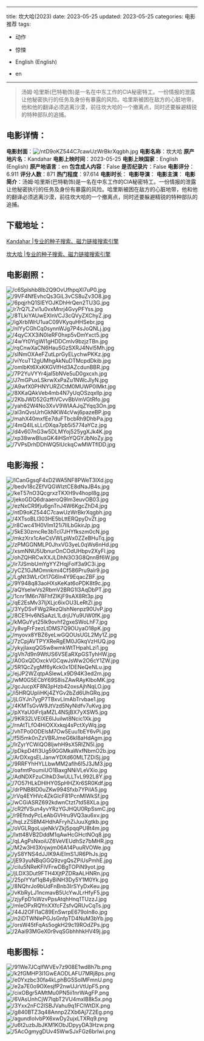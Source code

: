 
---
title: 坎大哈(2023)
date: 2023-05-25
updated: 2023-05-25
categories: 电影推荐
tags:
- 动作
- 惊悚

- English (English)
- en
---


> 汤姆·哈里斯(巴特勒饰)是一名在中东工作的CIA秘密特工。一份情报的泄露让他秘密执行的任务及身份有暴露的风险。哈里斯被困在敌方的心脏地带，他和他的翻译必须逃离沙漠，前往坎大哈的一个撤离点，同时还要躲避精锐的特种部队的追捕。

## **电影详情**：

**电影封面**：<img src="https://image.tmdb.org/t/p/w200/ntD9oKZ544C7cawUzWrBkrXqgbh.jpg" alt="/ntD9oKZ544C7cawUzWrBkrXqgbh.jpg" title="/ntD9oKZ544C7cawUzWrBkrXqgbh.jpg">
**电影名称**：坎大哈
**原产地片名**：Kandahar
**电影上映时间**：2023-05-25
**电影上映国家**：English (English)
**原产地语言**：en
**包含成人内容**：False
**是否纪录片**：False
**电影评分**：6.911
**评分人数**：871
**热门程度**：97.614
**电影时长**：
**电影导演**：
**电影主演**：
**电影简介**：汤姆·哈里斯(巴特勒饰)是一名在中东工作的CIA秘密特工。一份情报的泄露让他秘密执行的任务及身份有暴露的风险。哈里斯被困在敌方的心脏地带，他和他的翻译必须逃离沙漠，前往坎大哈的一个撤离点，同时还要躲避精锐的特种部队的追捕。

## **下载地址**：
[Kandahar |专业的种子搜索、磁力链接搜索引擎](https://movie.amd794.com:2083/?search=Kandahar&ordering=&mode=match_phrase&page_size=10&page=1)

[坎大哈 |专业的种子搜索、磁力链接搜索引擎](https://movie.amd794.com:2083/?search=%E5%9D%8E%E5%A4%A7%E5%93%88&ordering=&mode=match_phrase&page_size=10&page=1)
 

## **电影剧照**：
<img src="https://image.tmdb.org/t/p/original/c6Splshb8lb2Q9OvUfhpqXl7uP0.jpg" alt="/c6Splshb8lb2Q9OvUfhpqXl7uP0.jpg" title="/c6Splshb8lb2Q9OvUfhpqXl7uP0.jpg"><img src="https://image.tmdb.org/t/p/original/9VF4NfEvhcQs3GiL3vCS8uZv3O8.jpg" alt="/9VF4NfEvhcQs3GiL3vCS8uZv3O8.jpg" title="/9VF4NfEvhcQs3GiL3vCS8uZv3O8.jpg"><img src="https://image.tmdb.org/t/p/original/6pqjrhQ1SIEYOJKDhHrQen2TU3G.jpg" alt="/6pqjrhQ1SIEYOJKDhHrQen2TU3G.jpg" title="/6pqjrhQ1SIEYOJKDhHrQen2TU3G.jpg"><img src="https://image.tmdb.org/t/p/original/r7rQ7LZvi1u0vxMnrj4GvyPFYss.jpg" alt="/r7rQ7LZvi1u0vxMnrj4GvyPFYss.jpg" title="/r7rQ7LZvi1u0vxMnrj4GvyPFYss.jpg"><img src="https://image.tmdb.org/t/p/original/8TLkiYAUwEXInVCJ3cQVyZXChyZ.jpg" alt="/8TLkiYAUwEXInVCJ3cQVyZXChyZ.jpg" title="/8TLkiYAUwEXInVCJ3cQVyZXChyZ.jpg"><img src="https://image.tmdb.org/t/p/original/igXrblWrU1uaC09VKyquHHSebr.jpg" alt="/igXrblWrU1uaC09VKyquHHSebr.jpg" title="/igXrblWrU1uaC09VKyquHHSebr.jpg"><img src="https://image.tmdb.org/t/p/original/nIYyCGhCq0synnWJg7P4sJoQNLj.jpg" alt="/nIYyCGhCq0synnWJg7P4sJoQNLj.jpg" title="/nIYyCGhCq0synnWJg7P4sJoQNLj.jpg"><img src="https://image.tmdb.org/t/p/original/4qyCXX3iN0IeRF0hxp5vDmYxct5.jpg" alt="/4qyCXX3iN0IeRF0hxp5vDmYxct5.jpg" title="/4qyCXX3iN0IeRF0hxp5vDmYxct5.jpg"><img src="https://image.tmdb.org/t/p/original/4wYt0YigWl1gHDDCmlv9bzjzTBn.jpg" alt="/4wYt0YigWl1gHDDCmlv9bzjzTBn.jpg" title="/4wYt0YigWl1gHDDCmlv9bzjzTBn.jpg"><img src="https://image.tmdb.org/t/p/original/rqCnwXaCN6Hau5GzSXRJ4Nvl5Mh.jpg" alt="/rqCnwXaCN6Hau5GzSXRJ4Nvl5Mh.jpg" title="/rqCnwXaCN6Hau5GzSXRJ4Nvl5Mh.jpg"><img src="https://image.tmdb.org/t/p/original/sINmOXAeFZutLprGyELychwPKKz.jpg" alt="/sINmOXAeFZutLprGyELychwPKKz.jpg" title="/sINmOXAeFZutLprGyELychwPKKz.jpg"><img src="https://image.tmdb.org/t/p/original/viYcuT12gUMhgAkNuDTMcpdDkib.jpg" alt="/viYcuT12gUMhgAkNuDTMcpdDkib.jpg" title="/viYcuT12gUMhgAkNuDTMcpdDkib.jpg"><img src="https://image.tmdb.org/t/p/original/omlbKt6XxKKGVlfHd3AZcdunBBR.jpg" alt="/omlbKt6XxKKGVlfHd3AZcdunBBR.jpg" title="/omlbKt6XxKKGVlfHd3AZcdunBBR.jpg"><img src="https://image.tmdb.org/t/p/original/7P2YuVYYr4jaI5bNVe5uD0gxcxh.jpg" alt="/7P2YuVYYr4jaI5bNVe5uD0gxcxh.jpg" title="/7P2YuVYYr4jaI5bNVe5uD0gxcxh.jpg"><img src="https://image.tmdb.org/t/p/original/J7mGPuxLSkrwXxPaZu1NWcJIyN.jpg" alt="/J7mGPuxLSkrwXxPaZu1NWcJIyN.jpg" title="/J7mGPuxLSkrwXxPaZu1NWcJIyN.jpg"><img src="https://image.tmdb.org/t/p/original/A9wfX0PHNYURZiCtM0MUWP0lMkt.jpg" alt="/A9wfX0PHNYURZiCtM0MUWP0lMkt.jpg" title="/A9wfX0PHNYURZiCtM0MUWP0lMkt.jpg"><img src="https://image.tmdb.org/t/p/original/8XKaQAkVeb4mb4N7yUqOSzqxlIp.jpg" alt="/8XKaQAkVeb4mb4N7yUqOSzqxlIp.jpg" title="/8XKaQAkVeb4mb4N7yUqOSzqxlIp.jpg"><img src="https://image.tmdb.org/t/p/original/2KbJWD52GzffiVCvvBbVmVGtRfo.jpg" alt="/2KbJWD52GzffiVCvvBbVmVGtRfo.jpg" title="/2KbJWD52GzffiVCvvBbVmVGtRfo.jpg"><img src="https://image.tmdb.org/t/p/original/yah62W4No3XvV9WIAAJqZYqq3On.jpg" alt="/yah62W4No3XvV9WIAAJqZYqq3On.jpg" title="/yah62W4No3XvV9WIAAJqZYqq3On.jpg"><img src="https://image.tmdb.org/t/p/original/al3nQvsUrhGkNKW4cVwj6pazeBP.jpg" alt="/al3nQvsUrhGkNKW4cVwj6pazeBP.jpg" title="/al3nQvsUrhGkNKW4cVwj6pazeBP.jpg"><img src="https://image.tmdb.org/t/p/original/mahX40mxfEe7duFTbcbRh9DhbPa.jpg" alt="/mahX40mxfEe7duFTbcbRh9DhbPa.jpg" title="/mahX40mxfEe7duFTbcbRh9DhbPa.jpg"><img src="https://image.tmdb.org/t/p/original/4mQ4ILsLLrDXqa7pb5i5774aYCz.jpg" alt="/4mQ4ILsLLrDXqa7pb5i5774aYCz.jpg" title="/4mQ4ILsLLrDXqa7pb5i5774aYCz.jpg"><img src="https://image.tmdb.org/t/p/original/d4v607nG3w5DLMYoj525ygXJk4K.jpg" alt="/d4v607nG3w5DLMYoj525ygXJk4K.jpg" title="/d4v607nG3w5DLMYoj525ygXJk4K.jpg"><img src="https://image.tmdb.org/t/p/original/xp38wwBIusGK4iHSnYQGYJbNoZy.jpg" alt="/xp38wwBIusGK4iHSnYQGYJbNoZy.jpg" title="/xp38wwBIusGK4iHSnYQGYJbNoZy.jpg"><img src="https://image.tmdb.org/t/p/original/7VPsDrhDDhWQ5lUckqCwMWTflDD.jpg" alt="/7VPsDrhDDhWQ5lUckqCwMWTflDD.jpg" title="/7VPsDrhDDhWQ5lUckqCwMWTflDD.jpg">

## **电影海报**：
<img src="https://image.tmdb.org/t/p/original/lCanGgsqF4xD2WA5NF8PWeT3IXd.jpg" alt="/lCanGgsqF4xD2WA5NF8PWeT3IXd.jpg" title="/lCanGgsqF4xD2WA5NF8PWeT3IXd.jpg"><img src="https://image.tmdb.org/t/p/original/bedv18cZEfVQGWIztCE8dNaJB4s.jpg" alt="/bedv18cZEfVQGWIztCE8dNaJB4s.jpg" title="/bedv18cZEfVQGWIztCE8dNaJB4s.jpg"><img src="https://image.tmdb.org/t/p/original/keT57nO3QcgrxzTKXH9v4hopI8g.jpg" alt="/keT57nO3QcgrxzTKXH9v4hopI8g.jpg" title="/keT57nO3QcgrxzTKXH9v4hopI8g.jpg"><img src="https://image.tmdb.org/t/p/original/jekoGDQ6draaeroQ9lm3euvOB03.jpg" alt="/jekoGDQ6draaeroQ9lm3euvOB03.jpg" title="/jekoGDQ6draaeroQ9lm3euvOB03.jpg"><img src="https://image.tmdb.org/t/p/original/ezNxCR9fju6gnTnJ4W6KgcZhD4.jpg" alt="/ezNxCR9fju6gnTnJ4W6KgcZhD4.jpg" title="/ezNxCR9fju6gnTnJ4W6KgcZhD4.jpg"><img src="https://image.tmdb.org/t/p/original/ntD9oKZ544C7cawUzWrBkrXqgbh.jpg" alt="/ntD9oKZ544C7cawUzWrBkrXqgbh.jpg" title="/ntD9oKZ544C7cawUzWrBkrXqgbh.jpg"><img src="https://image.tmdb.org/t/p/original/4XTsoBLl303HE5bLttERQpyDvZt.jpg" alt="/4XTsoBLl303HE5bLttERQpyDvZt.jpg" title="/4XTsoBLl303HE5bLttERQpyDvZt.jpg"><img src="https://image.tmdb.org/t/p/original/r8Cwc41H0VIm121i7IILbGkirJp.jpg" alt="/r8Cwc41H0VIm121i7IILbGkirJp.jpg" title="/r8Cwc41H0VIm121i7IILbGkirJp.jpg"><img src="https://image.tmdb.org/t/p/original/5kE30zmcRe3bTcl7JHYfkszm0cN.jpg" alt="/5kE30zmcRe3bTcl7JHYfkszm0cN.jpg" title="/5kE30zmcRe3bTcl7JHYfkszm0cN.jpg"><img src="https://image.tmdb.org/t/p/original/mkzXrx1cAeCsVWLpWx0ZZeBHuTq.jpg" alt="/mkzXrx1cAeCsVWLpWx0ZZeBHuTq.jpg" title="/mkzXrx1cAeCsVWLpWx0ZZeBHuTq.jpg"><img src="https://image.tmdb.org/t/p/original/zPMGGNMLP0JhxVG3yeL0qWs6nHd.jpg" alt="/zPMGGNMLP0JhxVG3yeL0qWs6nHd.jpg" title="/zPMGGNMLP0JhxVG3yeL0qWs6nHd.jpg"><img src="https://image.tmdb.org/t/p/original/xsmNNU5UbnurOnCOdUHbpv2XyFI.jpg" alt="/xsmNNU5UbnurOnCOdUHbpv2XyFI.jpg" title="/xsmNNU5UbnurOnCOdUHbpv2XyFI.jpg"><img src="https://image.tmdb.org/t/p/original/ohZQHRCwXXJLDhN3O3G8QnnBf6W.jpg" alt="/ohZQHRCwXXJLDhN3O3G8QnnBf6W.jpg" title="/ohZQHRCwXXJLDhN3O3G8QnnBf6W.jpg"><img src="https://image.tmdb.org/t/p/original/ir7JSmbUmYgYYZHqjFoIf3a9C3i.jpg" alt="/ir7JSmbUmYgYYZHqjFoIf3a9C3i.jpg" title="/ir7JSmbUmYgYYZHqjFoIf3a9C3i.jpg"><img src="https://image.tmdb.org/t/p/original/yCZ1GJMOmnkmi4Cf586Pru9alr9.jpg" alt="/yCZ1GJMOmnkmi4Cf586Pru9alr9.jpg" title="/yCZ1GJMOmnkmi4Cf586Pru9alr9.jpg"><img src="https://image.tmdb.org/t/p/original/LgNt3WLrOt17G6ln4Y9EqacZBF.jpg" alt="/LgNt3WLrOt17G6ln4Y9EqacZBF.jpg" title="/LgNt3WLrOt17G6ln4Y9EqacZBF.jpg"><img src="https://image.tmdb.org/t/p/original/9Y948q83aoHXsKeKat6oPDK8t9c.jpg" alt="/9Y948q83aoHXsKeKat6oPDK8t9c.jpg" title="/9Y948q83aoHXsKeKat6oPDK8t9c.jpg"><img src="https://image.tmdb.org/t/p/original/aQYselwVs2RbmV2BRG1l3AqDbPT.jpg" alt="/aQYselwVs2RbmV2BRG1l3AqDbPT.jpg" title="/aQYselwVs2RbmV2BRG1l3AqDbPT.jpg"><img src="https://image.tmdb.org/t/p/original/1cnr1M6n78FhfZIKjF9sAX8Rt3p.jpg" alt="/1cnr1M6n78FhfZIKjF9sAX8Rt3p.jpg" title="/1cnr1M6n78FhfZIKjF9sAX8Rt3p.jpg"><img src="https://image.tmdb.org/t/p/original/qE2EsMv37IjXLjc6ixOU3LeRtZl.jpg" alt="/qE2EsMv37IjXLjc6ixOU3LeRtZl.jpg" title="/qE2EsMv37IjXLjc6ixOU3LeRtZl.jpg"><img src="https://image.tmdb.org/t/p/original/3YyDSvFWg2RezQlshNenpz90UvP.jpg" alt="/3YyDSvFWg2RezQlshNenpz90UvP.jpg" title="/3YyDSvFWg2RezQlshNenpz90UvP.jpg"><img src="https://image.tmdb.org/t/p/original/8CE1Hv6NSaAzL1LdrjUYu9UW0fK.jpg" alt="/8CE1Hv6NSaAzL1LdrjUYu9UW0fK.jpg" title="/8CE1Hv6NSaAzL1LdrjUYu9UW0fK.jpg"><img src="https://image.tmdb.org/t/p/original/kMGuYyt25Ik9ovhf2gxeSWoLhF7.jpg" alt="/kMGuYyt25Ik9ovhf2gxeSWoLhF7.jpg" title="/kMGuYyt25Ik9ovhf2gxeSWoLhF7.jpg"><img src="https://image.tmdb.org/t/p/original/y8vgFrFzezLtDMS7Q9OUyaO18pK.jpg" alt="/y8vgFrFzezLtDMS7Q9OUyaO18pK.jpg" title="/y8vgFrFzezLtDMS7Q9OUyaO18pK.jpg"><img src="https://image.tmdb.org/t/p/original/myovx8YBZ6yeLwGQOUsUGL2My1Z.jpg" alt="/myovx8YBZ6yeLwGQOUsUGL2My1Z.jpg" title="/myovx8YBZ6yeLwGQOUsUGL2My1Z.jpg"><img src="https://image.tmdb.org/t/p/original/7zCpjAVTPYXReRgEM0JGkqVzHUQ.jpg" alt="/7zCpjAVTPYXReRgEM0JGkqVzHUQ.jpg" title="/7zCpjAVTPYXReRgEM0JGkqVzHUQ.jpg"><img src="https://image.tmdb.org/t/p/original/ykyjIaxqQG5w8wmkWtTHpahLzi1.jpg" alt="/ykyjIaxqQG5w8wmkWtTHpahLzi1.jpg" title="/ykyjIaxqQG5w8wmkWtTHpahLzi1.jpg"><img src="https://image.tmdb.org/t/p/original/gVh7d9n9WtUS6VSEaRXpGSTyhHW.jpg" alt="/gVh7d9n9WtUS6VSEaRXpGSTyhHW.jpg" title="/gVh7d9n9WtUS6VSEaRXpGSTyhHW.jpg"><img src="https://image.tmdb.org/t/p/original/A0GxQDOxckVGCqwJsWw2O6cY1ZW.jpg" alt="/A0GxQDOxckVGCqwJsWw2O6cY1ZW.jpg" title="/A0GxQDOxckVGCqwJsWw2O6cY1ZW.jpg"><img src="https://image.tmdb.org/t/p/original/5R1QcZygMf6yKck0x1DENeQeNLu.jpg" alt="/5R1QcZygMf6yKck0x1DENeQeNLu.jpg" title="/5R1QcZygMf6yKck0x1DENeQeNLu.jpg"><img src="https://image.tmdb.org/t/p/original/ejJP2WZqtpASlewLx9D94K3ed2m.jpg" alt="/ejJP2WZqtpASlewLx9D94K3ed2m.jpg" title="/ejJP2WZqtpASlewLx9D94K3ed2m.jpg"><img src="https://image.tmdb.org/t/p/original/wM0G5ECbY69S8isZAwRAyKlboMK.jpg" alt="/wM0G5ECbY69S8isZAwRAyKlboMK.jpg" title="/wM0G5ECbY69S8isZAwRAyKlboMK.jpg"><img src="https://image.tmdb.org/t/p/original/gcJucpXF8N3pHzb42oxsAjhNqLO.jpg" alt="/gcJucpXF8N3pHzb42oxsAjhNqLO.jpg" title="/gcJucpXF8N3pHzb42oxsAjhNqLO.jpg"><img src="https://image.tmdb.org/t/p/original/i5HRQUpliHKj4ZYGv2bZd6UhGRq.jpg" alt="/i5HRQUpliHKj4ZYGv2bZd6UhGRq.jpg" title="/i5HRQUpliHKj4ZYGv2bZd6UhGRq.jpg"><img src="https://image.tmdb.org/t/p/original/jLGYJn7ygP7TBxvLImAbTrvbae1.jpg" alt="/jLGYJn7ygP7TBxvLImAbTrvbae1.jpg" title="/jLGYJn7ygP7TBxvLImAbTrvbae1.jpg"><img src="https://image.tmdb.org/t/p/original/4KMTsGvW9JtVzd5NyNldfv7uKvg.jpg" alt="/4KMTsGvW9JtVzd5NyNldfv7uKvg.jpg" title="/4KMTsGvW9JtVzd5NyNldfv7uKvg.jpg"><img src="https://image.tmdb.org/t/p/original/pXYaU0iFrljaMZL4NSjBX7yXSW5.jpg" alt="/pXYaU0iFrljaMZL4NSjBX7yXSW5.jpg" title="/pXYaU0iFrljaMZL4NSjBX7yXSW5.jpg"><img src="https://image.tmdb.org/t/p/original/9KR32LVElXE6lJuilwt8Ncic1Xk.jpg" alt="/9KR32LVElXE6lJuilwt8Ncic1Xk.jpg" title="/9KR32LVElXE6lJuilwt8Ncic1Xk.jpg"><img src="https://image.tmdb.org/t/p/original/rnAtTLfO4HiOXXxkqj4sPctXyWq.jpg" alt="/rnAtTLfO4HiOXXxkqj4sPctXyWq.jpg" title="/rnAtTLfO4HiOXXxkqj4sPctXyWq.jpg"><img src="https://image.tmdb.org/t/p/original/vhTPo0ODElsM7Ow5Euu1bEY6vPi.jpg" alt="/vhTPo0ODElsM7Ow5Euu1bEY6vPi.jpg" title="/vhTPo0ODElsM7Ow5Euu1bEY6vPi.jpg"><img src="https://image.tmdb.org/t/p/original/f5I5mk0nZzVBRJmeG6kl8aHdAgm.jpg" alt="/f5I5mk0nZzVBRJmeG6kl8aHdAgm.jpg" title="/f5I5mk0nZzVBRJmeG6kl8aHdAgm.jpg"><img src="https://image.tmdb.org/t/p/original/lrZyrYCWiQO8ljwhH9sX5RlZN5l.jpg" alt="/lrZyrYCWiQO8ljwhH9sX5RlZN5l.jpg" title="/lrZyrYCWiQO8ljwhH9sX5RlZN5l.jpg"><img src="https://image.tmdb.org/t/p/original/pDkpD4fl3Ug59GGMkaWxfNbmO2b.jpg" alt="/pDkpD4fl3Ug59GGMkaWxfNbmO2b.jpg" title="/pDkpD4fl3Ug59GGMkaWxfNbmO2b.jpg"><img src="https://image.tmdb.org/t/p/original/ArDXxgsELJanwYDXd60MLTZDiSj.jpg" alt="/ArDXxgsELJanwYDXd60MLTZDiSj.jpg" title="/ArDXxgsELJanwYDXd60MLTZDiSj.jpg"><img src="https://image.tmdb.org/t/p/original/9RRFYhHYLLbwMM2aflh6l5J3JM3.jpg" alt="/9RRFYhHYLLbwMM2aflh6l5J3JM3.jpg" title="/9RRFYhHYLLbwMM2aflh6l5J3JM3.jpg"><img src="https://image.tmdb.org/t/p/original/oafmtPoumiUO1BaxgNNiVLeVXio.jpg" alt="/oafmtPoumiUO1BaxgNNiVLeVXio.jpg" title="/oafmtPoumiUO1BaxgNNiVLeVXio.jpg"><img src="https://image.tmdb.org/t/p/original/AdNDXFzuClhkD3wULLTvL992L8Y.jpg" alt="/AdNDXFzuClhkD3wULLTvL992L8Y.jpg" title="/AdNDXFzuClhkD3wULLTvL992L8Y.jpg"><img src="https://image.tmdb.org/t/p/original/7O57HLkDHlHY0SpHHZXr6SR0Kdf.jpg" alt="/7O57HLkDHlHY0SpHHZXr6SR0Kdf.jpg" title="/7O57HLkDHlHY0SpHHZXr6SR0Kdf.jpg"><img src="https://image.tmdb.org/t/p/original/drPNB8ID0uZKw994Sfxb7YPiIA5.jpg" alt="/drPNB8ID0uZKw994Sfxb7YPiIA5.jpg" title="/drPNB8ID0uZKw994Sfxb7YPiIA5.jpg"><img src="https://image.tmdb.org/t/p/original/rVq4EYHVc4ZkGIcF81PcnMlWkSf.jpg" alt="/rVq4EYHVc4ZkGIcF81PcnMlWkSf.jpg" title="/rVq4EYHVc4ZkGIcF81PcnMlWkSf.jpg"><img src="https://image.tmdb.org/t/p/original/wCGiASRZ692kdwnCtzt7td58XLa.jpg" alt="/wCGiASRZ692kdwnCtzt7td58XLa.jpg" title="/wCGiASRZ692kdwnCtzt7td58XLa.jpg"><img src="https://image.tmdb.org/t/p/original/cR2fVSun4yvYRzYGJHQU0RpSsmC.jpg" alt="/cR2fVSun4yvYRzYGJHQU0RpSsmC.jpg" title="/cR2fVSun4yvYRzYGJHQU0RpSsmC.jpg"><img src="https://image.tmdb.org/t/p/original/r9EfndyPcLeAbGVHru9VQ3au6xv.jpg" alt="/r9EfndyPcLeAbGVHru9VQ3au6xv.jpg" title="/r9EfndyPcLeAbGVHru9VQ3au6xv.jpg"><img src="https://image.tmdb.org/t/p/original/hqLzZSBM4HdhAFryhZiJuuXgtkb.jpg" alt="/hqLzZSBM4HdhAFryhZiJuuXgtkb.jpg" title="/hqLzZSBM4HdhAFryhZiJuuXgtkb.jpg"><img src="https://image.tmdb.org/t/p/original/oVGLRgoLujeNkVZkj5pqqPU8t4m.jpg" alt="/oVGLRgoLujeNkVZkj5pqqPU8t4m.jpg" title="/oVGLRgoLujeNkVZkj5pqqPU8t4m.jpg"><img src="https://image.tmdb.org/t/p/original/lxtt48VB2DddM1qAwHcGHctNOq8.jpg" alt="/lxtt48VB2DddM1qAwHcGHctNOq8.jpg" title="/lxtt48VB2DddM1qAwHcGHctNOq8.jpg"><img src="https://image.tmdb.org/t/p/original/qLAgPsNxoiUZ6VeVEUdhSz7bMHR.jpg" alt="/qLAgPsNxoiUZ6VeVEUdhSz7bMHR.jpg" title="/qLAgPsNxoiUZ6VeVEUdhSz7bMHR.jpg"><img src="https://image.tmdb.org/t/p/original/M2w3Hl3Xnjwjm06A14PuuRVOWe.jpg" alt="/M2w3Hl3Xnjwjm06A14PuuRVOWe.jpg" title="/M2w3Hl3Xnjwjm06A14PuuRVOWe.jpg"><img src="https://image.tmdb.org/t/p/original/yS8YNS4dJJIK9AiEImS1JR6PhJs.jpg" alt="/yS8YNS4dJJIK9AiEImS1JR6PhJs.jpg" title="/yS8YNS4dJJIK9AiEImS1JR6PhJs.jpg"><img src="https://image.tmdb.org/t/p/original/jE93yuNBqGGQ9zvgQsZPiUsPmhE.jpg" alt="/jE93yuNBqGGQ9zvgQsZPiUsPmhE.jpg" title="/jE93yuNBqGGQ9zvgQsZPiUsPmhE.jpg"><img src="https://image.tmdb.org/t/p/original/ciIu5NReKFlVFrwDBgTOPiN9yot.jpg" alt="/ciIu5NReKFlVFrwDBgTOPiN9yot.jpg" title="/ciIu5NReKFlVFrwDBgTOPiN9yot.jpg"><img src="https://image.tmdb.org/t/p/original/jLDX3Dut9FTH4XjtPZDRaALHNRn.jpg" alt="/jLDX3Dut9FTH4XjtPZDRaALHNRn.jpg" title="/jLDX3Dut9FTH4XjtPZDRaALHNRn.jpg"><img src="https://image.tmdb.org/t/p/original/25plYYaf1qB4yBiNH3Dy5Y1M0Yk.jpg" alt="/25plYYaf1qB4yBiNH3Dy5Y1M0Yk.jpg" title="/25plYYaf1qB4yBiNH3Dy5Y1M0Yk.jpg"><img src="https://image.tmdb.org/t/p/original/8NQhrJo9bUdFnBnb3IrSYyDxKeu.jpg" alt="/8NQhrJo9bUdFnBnb3IrSYyDxKeu.jpg" title="/8NQhrJo9bUdFnBnb3IrSYyDxKeu.jpg"><img src="https://image.tmdb.org/t/p/original/vKbRyLJ1ncmavB5UcYwJLrHfyF5.jpg" alt="/vKbRyLJ1ncmavB5UcYwJLrHfyF5.jpg" title="/vKbRyLJ1ncmavB5UcYwJLrHfyF5.jpg"><img src="https://image.tmdb.org/t/p/original/zjyFpD1sWzvPpsAtqhHnq1TUzzJ.jpg" alt="/zjyFpD1sWzvPpsAtqhHnq1TUzzJ.jpg" title="/zjyFpD1sWzvPpsAtqhHnq1TUzzJ.jpg"><img src="https://image.tmdb.org/t/p/original/mleOPxRQYnXXfcFZsfvQRUvCqTs.jpg" alt="/mleOPxRQYnXXfcFZsfvQRUvCqTs.jpg" title="/mleOPxRQYnXXfcFZsfvQRUvCqTs.jpg"><img src="https://image.tmdb.org/t/p/original/44J2OFl1aC89EnSwrpE679oIn8o.jpg" alt="/44J2OFl1aC89EnSwrpE679oIn8o.jpg" title="/44J2OFl1aC89EnSwrpE679oIn8o.jpg"><img src="https://image.tmdb.org/t/p/original/n2iDTWNlePGJsGnfpTD4NuM3bYb.jpg" alt="/n2iDTWNlePGJsGnfpTD4NuM3bYb.jpg" title="/n2iDTWNlePGJsGnfpTD4NuM3bYb.jpg"><img src="https://image.tmdb.org/t/p/original/orsW45tFqAs5ogkH29c19ROdZPs.jpg" alt="/orsW45tFqAs5ogkH29c19ROdZPs.jpg" title="/orsW45tFqAs5ogkH29c19ROdZPs.jpg"><img src="https://image.tmdb.org/t/p/original/2Aai93MGeX0r9vqSGbhhhkHV49j.jpg" alt="/2Aai93MGeX0r9vqSGbhhhkHV49j.jpg" title="/2Aai93MGeX0r9vqSGbhhhkHV49j.jpg">

## **电影图标**：
<img src="https://image.tmdb.org/t/p/original/91We7JCqlfWVEv7z908E1wd8h7b.png" alt="/91We7JCqlfWVEv7z908E1wd8h7b.png" title="/91We7JCqlfWVEv7z908E1wd8h7b.png"><img src="https://image.tmdb.org/t/p/original/k2fGMHP3I1GwEAODLAFU7MRj8ps.png" alt="/k2fGMHP3I1GwEAODLAFU7MRj8ps.png" title="/k2fGMHP3I1GwEAODLAFU7MRj8ps.png"><img src="https://image.tmdb.org/t/p/original/e0Yxzbc30fa4kLphBG5SoIMFmnU.png" alt="/e0Yxzbc30fa4kLphBG5SoIMFmnU.png" title="/e0Yxzbc30fa4kLphBG5SoIMFmnU.png"><img src="https://image.tmdb.org/t/p/original/e2a7E0o9OXesjfP2nwUJrVtUpF5.png" alt="/e2a7E0o9OXesjfP2nwUJrVtUpF5.png" title="/e2a7E0o9OXesjfP2nwUJrVtUpF5.png"><img src="https://image.tmdb.org/t/p/original/cixOBgr5AMtMu0PN5ii1nrWAgFP.png" alt="/cixOBgr5AMtMu0PN5ii1nrWAgFP.png" title="/cixOBgr5AMtMu0PN5ii1nrWAgFP.png"><img src="https://image.tmdb.org/t/p/original/6VAsUnhCjW7lqbT2VU4mxlB8k5x.png" alt="/6VAsUnhCjW7lqbT2VU4mxlB8k5x.png" title="/6VAsUnhCjW7lqbT2VU4mxlB8k5x.png"><img src="https://image.tmdb.org/t/p/original/3Yxx2nFC2ISBJVahu9q1FClWtDX.png" alt="/3Yxx2nFC2ISBJVahu9q1FClWtDX.png" title="/3Yxx2nFC2ISBJVahu9q1FClWtDX.png"><img src="https://image.tmdb.org/t/p/original/g840BTZ3q48Annp2ZXb6Aj7Z2Eg.png" alt="/g840BTZ3q48Annp2ZXb6Aj7Z2Eg.png" title="/g840BTZ3q48Annp2ZXb6Aj7Z2Eg.png"><img src="https://image.tmdb.org/t/p/original/agundIolvbPX6xwDy2ujxLTXRq9.png" alt="/agundIolvbPX6xwDy2ujxLTXRq9.png" title="/agundIolvbPX6xwDy2ujxLTXRq9.png"><img src="https://image.tmdb.org/t/p/original/u6t2uzbJbJKM1KObJDpyyDA3Hzw.png" alt="/u6t2uzbJbJKM1KObJDpyyDA3Hzw.png" title="/u6t2uzbJbJKM1KObJDpyyDA3Hzw.png"><img src="https://image.tmdb.org/t/p/original/5AcOgmygDUv45WwSJxFGz6brlwi.png" alt="/5AcOgmygDUv45WwSJxFGz6brlwi.png" title="/5AcOgmygDUv45WwSJxFGz6brlwi.png">
